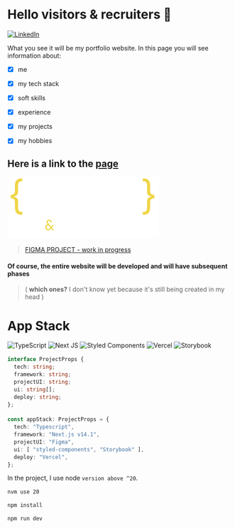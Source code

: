 # Hello visitors & recruiters 👋

[![LinkedIn](https://img.shields.io/badge/linkedin-%230077B5.svg?style=for-the-badge&logo=linkedin&logoColor=white)](https://www.linkedin.com/in/jakub-flis-789785178/)

What you see it will be my portfolio website. In this page you will see information about:
- [x] me
- [x] my tech stack
- [x] soft skills
- [x] experience
- [x] my projects
- [x] my hobbies


## Here is a link to the [page](https://iflisek.com) 
[![Logo - iFlisek - web & mobile tech](./public/images/Logo.svg)](https://iflisek.com)

> [FIGMA PROJECT - work in progress](https://www.figma.com/file/zfS81auOUq3jaUqfpPYio8/Portfolio-project?type=design&node-id=736%3A4301&mode=design&t=dZN9GSGgwttwckoK-1)

#### Of course, the entire website will be developed and will have subsequent phases 
> ( __which ones?__ I don't know yet because it's still being created in my head )

# App Stack
![TypeScript](https://img.shields.io/badge/typescript-%23007ACC.svg?style=for-the-badge&logo=typescript&logoColor=white) ![Next JS](https://img.shields.io/badge/Next-black?style=for-the-badge&logo=next.js&logoColor=white) ![Styled Components](https://img.shields.io/badge/styled--components-DB7093?style=for-the-badge&logo=styled-components&logoColor=white) ![Vercel](https://img.shields.io/badge/vercel-%23000000.svg?style=for-the-badge&logo=vercel&logoColor=white) ![Storybook](https://img.shields.io/badge/-Storybook-FF4785?style=for-the-badge&logo=storybook&logoColor=white)

```typescript
interface ProjectProps {
  tech: string;
  framework: string;
  projectUI: string;
  ui: string[];
  deploy: string;
};

const appStack: ProjectProps = {
  tech: "Typescript",
  framework: "Next.js v14.1",
  projectUI: "Figma",
  ui: [ "styled-components", "Storybook" ],
  deploy: "Vercel",
};
```
In the project, I use node `version above ^20`.
```bazaar
nvm use 20
```
```npm
npm install
```
```npm
npm run dev
```

